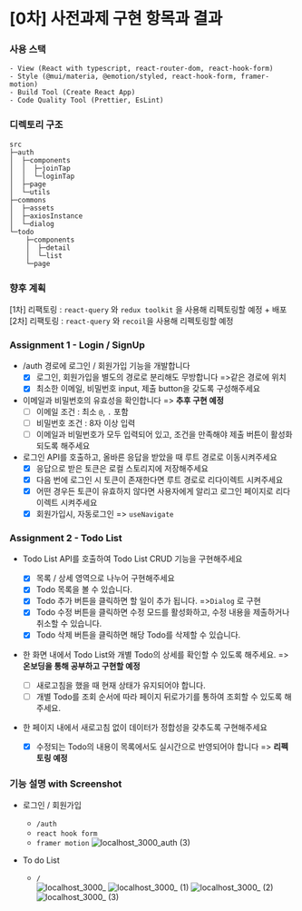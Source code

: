 # [0차] 사전과제 구현 항목과 결과

### 사용 스택
```
- View (React with typescript, react-router-dom, react-hook-form)
- Style (@mui/materia, @emotion/styled, react-hook-form, framer-motion)
- Build Tool (Create React App)
- Code Quality Tool (Prettier, EsLint)
```
### 디렉토리 구조
```
src
├─auth 
│  ├─components
│  │  ├─joinTap
│  │  └─loginTap
│  ├─page           
│  └─utils
├─commons           
│  ├─assets
│  ├─axiosInstance    
│  └─dialog         
└─todo 
    ├─components
    │  ├─detail
    │  └─list
    └─page              
``` 

### 향후 계획
[1차] 리팩토링 : `react-query` 와 `redux toolkit` 을 사용해 리펙토링할 예정 + 배포       
[2차] 리팩토링 : `react-query` 와 `recoil`을 사용해 리펙토링할 예정

### Assignment 1 - Login / SignUp

- /auth 경로에 로그인 / 회원가입 기능을 개발합니다       
  - [x] 로그인, 회원가입을 별도의 경로로 분리해도 무방합니다 =>같은 경로에 위치
  - [x] 최소한 이메일, 비밀번호 input, 제출 button을 갖도록 구성해주세요
- 이메일과 비밀번호의 유효성을 확인합니다 => **추후 구현 예정**
  - [ ] 이메일 조건 : 최소 `@`, `.` 포함
  - [ ] 비밀번호 조건 : 8자 이상 입력
  - [ ] 이메일과 비밀번호가 모두 입력되어 있고, 조건을 만족해야 제출 버튼이 활성화 되도록 해주세요
- 로그인 API를 호출하고, 올바른 응답을 받았을 때 루트 경로로 이동시켜주세요
  - [x] 응답으로 받은 토큰은 로컬 스토리지에 저장해주세요
  - [x] 다음 번에 로그인 시 토큰이 존재한다면 루트 경로로 리다이렉트 시켜주세요
  - [x] 어떤 경우든 토큰이 유효하지 않다면 사용자에게 알리고 로그인 페이지로 리다이렉트 시켜주세요
  - [x] 회원가입시, 자동로그인 => `useNavigate`

### Assignment 2 - Todo List

- Todo List API를 호출하여 Todo List CRUD 기능을 구현해주세요
  - [x] 목록 / 상세 영역으로 나누어 구현해주세요
  - [x] Todo 목록을 볼 수 있습니다.
  - [x] Todo 추가 버튼을 클릭하면 할 일이 추가 됩니다. =>`Dialog` 로 구현
  - [x] Todo 수정 버튼을 클릭하면 수정 모드를 활성화하고, 수정 내용을 제출하거나 취소할 수 있습니다.
  - [x] Todo 삭제 버튼을 클릭하면 해당 Todo를 삭제할 수 있습니다.
- 한 화면 내에서 Todo List와 개별 Todo의 상세를 확인할 수 있도록 해주세요. => **온보딩을 통해 공부하고 구현할 예정**
  - [ ] 새로고침을 했을 때 현재 상태가 유지되어야 합니다.
  - [ ] 개별 Todo를 조회 순서에 따라 페이지 뒤로가기를 통하여 조회할 수 있도록 해주세요.
- 한 페이지 내에서 새로고침 없이 데이터가 정합성을 갖추도록 구현해주세요

  - [x] 수정되는 Todo의 내용이 목록에서도 실시간으로 반영되어야 합니다 => **리펙토링 예정**
  
### 기능 설명 with Screenshot
 
- 로그인 / 회원가입 
    - `/auth`
    - `react hook form`
    - `framer motion`
![localhost_3000_auth (3)](https://user-images.githubusercontent.com/75241542/211576609-6a7ce0b0-8f2d-43dd-9e70-78b922dc0d75.png)

- To do List
  -  `/`   
![localhost_3000_](https://user-images.githubusercontent.com/75241542/211576288-b52a451d-4f22-46b3-82ae-e8ea613e815f.png)
![localhost_3000_ (1)](https://user-images.githubusercontent.com/75241542/211576874-c149b6ea-6769-4e90-aeb5-42081aaaf777.png)
![localhost_3000_ (2)](https://user-images.githubusercontent.com/75241542/211577373-33b8582f-b479-46ae-be02-9889e64ab5b0.png)
![localhost_3000_ (3)](https://user-images.githubusercontent.com/75241542/211577837-de793e6d-18f3-4428-824b-919187ae4516.png)
